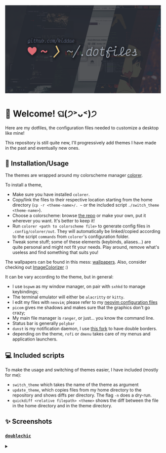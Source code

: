 # ![banner](banner.png)

# 🌟 Welcome! ଘ(੭˃ᴗ˂)੭

Here are my dotfiles, the configuration files needed to customize a desktop like mine!

This repository is still quite new, I'll progressively add themes I have made in the past and eventually new ones.

## 📓 Installation/Usage

The themes are wrapped around my colorscheme manager [colorer](https://github.com/kiddae/colorer).

To install a theme,

+ Make sure you have installed `colorer`.
+ Copy/link the files to their respective location starting from the home directory (`cp -r <theme-name>/. ~` or the included script `./switch_theme <theme-name>`).
+ Choose a colorscheme: browse [the repo](https://github.com/kiddae/colorer-colorschemes) or make your own, put it wherever you want. It's better to keep it!
+ Run `colorer <path to colorscheme file>` to generate config files in `.config/colorer/out`. They will automatically be linked/copied according to the script `commands` from `colorer`'s configuration folder.
+ Tweak some stuff; some of these elements (keybinds, aliases...) are quite personal and might not fit your needs. Play around, remove what's useless and find something that suits you!

The wallpapers can be found in this mess: [wallpapers](https://github.com/kiddae/wallpapers). Also, consider checking out [ImageColorizer](https://github.com/kiddae/ImageColorizer) :)

It can be vary according to the theme, but in general:
+ I use `bspwm` as my window manager, on pair with `sxhkd` to manage keybindings;
+ The terminal emulator will either be `alacritty` or `kitty`.
+ I edit my files with `neovim`; please refer to my [neovim configuration files](https://github.com/kiddae/neovim-dots)
+ `picom` gives me shadows and makes sure that the graphics don't go crazy;
+ My main file manager is `ranger`, or just... you know the command line.
+ Status bar is generally `polybar`
+ `dunst` is my notification daemon, I use [this fork](https://github.com/Barbarossa93/dunst) to have double borders.
+ depending on the theme, `rofi` or `dmenu` takes care of my menus and application launchers.

## 💻 Included scripts

To make the usage and switching of themes easier, I have included (mostly for me):

+ `switch_theme` which takes the name of the theme as argument
+ `update_theme`, which copies files from my home directory to the repository and shows diffs per directory. The flag `-n` does a dry-run.
+ `quickdiff <relative filepath> <theme>` shows the diff between the file in the home directory and in the theme directory.

## ✨ Screenshots

### [`doublechic`](doublechic/)

<details>
  <summary></summary>
  
  ![screenshot1](doublechic/screenshot1.png)
  ![screenshot2](doublechic/screenshot2.png)
</details>
